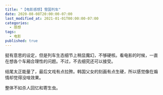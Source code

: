 ```yaml
---
title: "【电影感想】雪国列车"
date: 2020-08-08T20:00:00-07:00
last_modified_at: 2021-01-01T00:00:00-07:00
categories:
  - 感想
tags:
  - 电影
published: true
---
```


挺有意思的设定，但是列车生态细节上稍显魔幻，不够硬核。看电影的时候，一直在想各个车厢合理性的问题。不过，不去细究还可以接受。

结尾太正能量了，最后文戏有点拉胯。韩国父女的刻画有点生硬，所以感觉像在煽情却觉得没啥效果。

整体不如杀人回忆和寄生虫。

